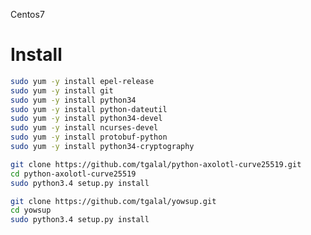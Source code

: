 <!-- TITLE: Yowsup 2 -->
<!-- SUBTITLE: A quick summary of Yowsup 2 -->

Centos7
# Install

```sh
sudo yum -y install epel-release
sudo yum -y install git
sudo yum -y install python34
sudo yum -y install python-dateutil
sudo yum -y install python34-devel
sudo yum -y install ncurses-devel
sudo yum -y install protobuf-python
sudo yum -y install python34-cryptography

git clone https://github.com/tgalal/python-axolotl-curve25519.git
cd python-axolotl-curve25519
sudo python3.4 setup.py install

git clone https://github.com/tgalal/yowsup.git
cd yowsup
sudo python3.4 setup.py install
```

